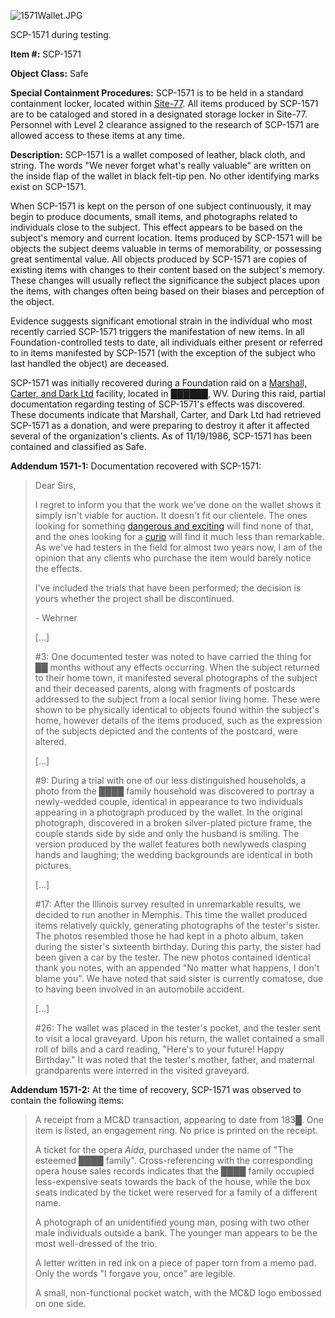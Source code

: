 ![1571Wallet.JPG](http://scp-wiki.wdfiles.com/local--files/scp-1571/1571Wallet.JPG)

SCP-1571 during testing.

**Item #:** SCP-1571

**Object Class:** Safe

**Special Containment Procedures:** SCP-1571 is to be held in a standard containment locker, located within [Site-77](/secure-facility-dossier-site-77). All items produced by SCP-1571 are to be cataloged and stored in a designated storage locker in Site-77. Personnel with Level 2 clearance assigned to the research of SCP-1571 are allowed access to these items at any time.

**Description:** SCP-1571 is a wallet composed of leather, black cloth, and string. The words "We never forget what's really valuable" are written on the inside flap of the wallet in black felt-tip pen. No other identifying marks exist on SCP-1571.

When SCP-1571 is kept on the person of one subject continuously, it may begin to produce documents, small items, and photographs related to individuals close to the subject. This effect appears to be based on the subject's memory and current location. Items produced by SCP-1571 will be objects the subject deems valuable in terms of memorability, or possessing great sentimental value. All objects produced by SCP-1571 are copies of existing items with changes to their content based on the subject's memory. These changes will usually reflect the significance the subject places upon the items, with changes often being based on their biases and perception of the object.

Evidence suggests significant emotional strain in the individual who most recently carried SCP-1571 triggers the manifestation of new items. In all Foundation-controlled tests to date, all individuals either present or referred to in items manifested by SCP-1571 (with the exception of the subject who last handled the object) are deceased.

SCP-1571 was initially recovered during a Foundation raid on a [Marshall, Carter, and Dark Ltd](/marshall-carter-and-dark-hub) facility, located in ██████, WV. During this raid, partial documentation regarding testing of SCP-1571's effects was discovered. These documents indicate that Marshall, Carter, and Dark Ltd had retrieved SCP-1571 as a donation, and were preparing to destroy it after it affected several of the organization's clients. As of 11/19/1986, SCP-1571 has been contained and classified as Safe.

**Addendum 1571-1:** Documentation recovered with SCP-1571:

> Dear Sirs,
> 
> I regret to inform you that the work we've done on the wallet shows it simply isn't viable for auction. It doesn't fit our clientele. The ones looking for something [dangerous and exciting](/scp-604) will find none of that, and the ones looking for a [curio](/scp-209) will find it much less than remarkable. As we've had testers in the field for almost two years now, I am of the opinion that any clients who purchase the item would barely notice the effects.
> 
> I've included the trials that have been performed; the decision is yours whether the project shall be discontinued.
> 
> \- Wehrner
> 
> \[…\]
> 
> #3: One documented tester was noted to have carried the thing for ██ months without any effects occurring. When the subject returned to their home town, it manifested several photographs of the subject and their deceased parents, along with fragments of postcards addressed to the subject from a local senior living home. These were shown to be physically identical to objects found within the subject's home, however details of the items produced, such as the expression of the subjects depicted and the contents of the postcard, were altered.
> 
> \[…\]
> 
> #9: During a trial with one of our less distinguished households, a photo from the ████ family household was discovered to portray a newly-wedded couple, identical in appearance to two individuals appearing in a photograph produced by the wallet. In the original photograph, discovered in a broken silver-plated picture frame, the couple stands side by side and only the husband is smiling. The version produced by the wallet features both newlyweds clasping hands and laughing; the wedding backgrounds are identical in both pictures.
> 
> \[…\]
> 
> #17: After the Illinois survey resulted in unremarkable results, we decided to run another in Memphis. This time the wallet produced items relatively quickly, generating photographs of the tester's sister. The photos resembled those he had kept in a photo album, taken during the sister's sixteenth birthday. During this party, the sister had been given a car by the tester. The new photos contained identical thank you notes, with an appended "No matter what happens, I don't blame you". We have noted that said sister is currently comatose, due to having been involved in an automobile accident.
> 
> \[…\]
> 
> #26: The wallet was placed in the tester's pocket, and the tester sent to visit a local graveyard. Upon his return, the wallet contained a small roll of bills and a card reading, "Here's to your future! Happy Birthday." It was noted that the tester's mother, father, and maternal grandparents were interred in the visited graveyard.

**Addendum 1571-2:** At the time of recovery, SCP-1571 was observed to contain the following items:

> A receipt from a MC&D transaction, appearing to date from 183█. One item is listed, an engagement ring. No price is printed on the receipt.
> 
> A ticket for the opera _Aida_, purchased under the name of "The esteemed ████ family". Cross-referencing with the corresponding opera house sales records indicates that the ████ family occupied less-expensive seats towards the back of the house, while the box seats indicated by the ticket were reserved for a family of a different name.
> 
> A photograph of an unidentified young man, posing with two other male individuals outside a bank. The younger man appears to be the most well-dressed of the trio.
> 
> A letter written in red ink on a piece of paper torn from a memo pad. Only the words "I forgave you, once" are legible.
> 
> A small, non-functional pocket watch, with the MC&D logo embossed on one side.